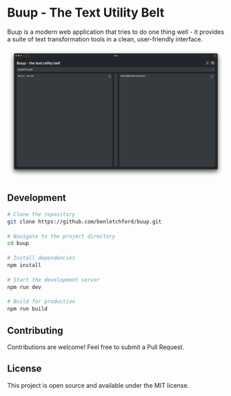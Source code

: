 # Buup - The Text Utility Belt

Buup is a modern web application that tries to do one thing well - it provides a suite of text transformation tools in a clean, user-friendly interface.

<img src="public/buup-screenshot.png" alt="Buup Screenshot"/>

## Development

```bash
# Clone the repository
git clone https://github.com/benletchford/buup.git

# Navigate to the project directory
cd buup

# Install dependencies
npm install

# Start the development server
npm run dev

# Build for production
npm run build
```

## Contributing

Contributions are welcome! Feel free to submit a Pull Request.

## License

This project is open source and available under the MIT license.
